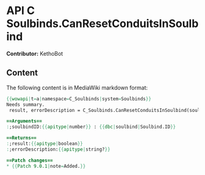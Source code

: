 # API C Soulbinds.CanResetConduitsInSoulbind

**Contributor:** KethoBot

## Content

The following content is in MediaWiki markdown format:

```mediawiki
{{wowapi|t=a|namespace=C_Soulbinds|system=Soulbinds}}
Needs summary.
 result, errorDescription = C_Soulbinds.CanResetConduitsInSoulbind(soulbindID)

==Arguments==
:;soulbindID:{{apitype|number}} : {{dbc|soulbind|Soulbind.ID}}

==Returns==
:;result:{{apitype|boolean}}
:;errorDescription:{{apitype|string?}}

==Patch changes==
* {{Patch 9.0.1|note=Added.}}
```